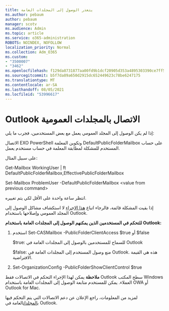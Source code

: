 ```yaml
---
title: يتعذر الوصول إلى المجلدات العامة
ms.author: pebaum
author: pebaum
manager: scotv
ms.audience: Admin
ms.topic: article
ms.service: o365-administration
ROBOTS: NOINDEX, NOFOLLOW
localization_priority: Normal
ms.collection: Adm_O365
ms.custom:
- "3500007"
- "3462"
ms.openlocfilehash: f129da8731877aa00fd9b1dcf20905d353a4895303390ce7ff5642a8ff3ccbc2
ms.sourcegitcommit: b5f7da89a650d2915dc652449623c78be6247175
ms.translationtype: MT
ms.contentlocale: ar-SA
ms.lasthandoff: 08/05/2021
ms.locfileid: "53996617"
---
```

# <a name="outlook-cannot-connect-to-public-folders"></a>Outlook الاتصال بالمجلدات العمومية

إذا لم يكن الوصول إلى المجلد العمومي يعمل مع بعض المستخدمين، فجرب ما يلي:

الاتصال EXO PowerShell وتكوين المعلمة DefaultPublicFolderMailbox على حساب المستخدم للمشكلة لمطابقة المعلمة في حساب مستخدم يعمل.

على سبيل المثال:

Get-Mailbox WorkingUser | ft DefaultPublicFolderMailbox,EffectivePublicFolderMailbox

Set-Mailbox ProblemUser -DefaultPublicFolderMailbox \<value from previous command>

انتظر ساعة واحدة على الأقل لكي يتم تغييره.

إذا بقيت المشكلة قائمة، فالرجاء اتباع [هذا الإجراء](https://aka.ms/pfcte) لا استكشاف مشاكل الوصول إلى المجلد العمومي وإصلاحها باستخدام Outlook.
 
**للتحكم في المستخدمين الذين يمكنهم الوصول إلى المجلدات العامة باستخدام Outlook:**

1.  استخدم Set-CASMailbox <mailboxname> -PublicFolderClientAccess $true أو $false  
      
    $true: للسماح للمستخدمين بالوصول إلى المجلدات العامة في Outlook  
      
    $false: منع وصول المستخدم إلى المجلدات العامة في Outlook. هذه هي القيمة الافتراضية.  
        
2.  Set-OrganizationConfig -PublicFolderShowClientControl $true   
      
**ملاحظة** يمكن لهذا الإجراء التحكم في الاتصالات فقط Outlook سطح المكتب Windows العملاء. يمكن للمستخدم متابعة الوصول إلى المجلدات العامة باستخدام OWA أو Outlook for Mac.
 
لمزيد من المعلومات، راجع الإعلان عن دعم الاتصالات التي يتم التحكم فيها [بالمجلدات](https://aka.ms/controlpf)العامة في Outlook.